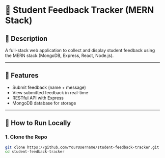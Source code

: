 # 📝 Student Feedback Tracker (MERN Stack)

## 📌 Description
A full-stack web application to collect and display student feedback using the MERN stack (MongoDB, Express, React, Node.js).

---

## 🔧 Features

- Submit feedback (name + message)
- View submitted feedback in real-time
- RESTful API with Express
- MongoDB database for storage

---

## 🚀 How to Run Locally

### 1. Clone the Repo
```bash
git clone https://github.com/YourUsername/student-feedback-tracker.git
cd student-feedback-tracker
